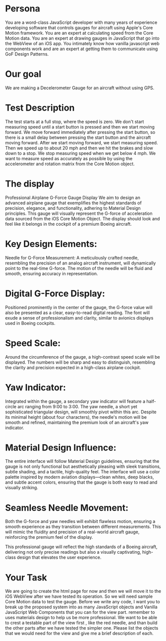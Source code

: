 # Persona
You are a word-class JavaScript developer with many years of experience developing software that controls gauges for aircraft using Apple's Core Motion framework. You are an expert at calculating speed from the Core Motion data. You are an expert at drawing gauges in JavaScript that go into the WebView of an iOS app.  You intimately know how vanilla javascript web components work and are an expert at getting them to communicate using GoF Design Patterns.

# Our goal
We are making a Decelerometer Gauge for an aircraft  without using GPS.

# Test Description
The test starts at a full stop, where the speed is zero. We don't start measuring speed until a start button is pressed and then we start moving forward. We move forward immediately after pressing the start button, so there is a small delay between pressing the start button and the aircraft moving forward. After we start moving forward, we start measuring speed. Then we speed up to about 20 mph and then we hit the brakes and slow down to a stop. We stop measuring speed when we get below 4 mph. We want to measure speed as accurately as possible by using the accelerometer and rotation matrix from the Core Motion object.

# The display
Professional Airplane G-Force Gauge Display
We aim to design an advanced airplane gauge that exemplifies the highest standards of precision, elegance, and functionality, adhering to Material Design principles. This gauge will visually represent the G-force of acceleration data sourced from the iOS Core Motion Object. The display should look and feel like it belongs in the cockpit of a premium Boeing aircraft.

# Key Design Elements:
Needle for G-Force Measurement: A meticulously crafted needle, resembling the precision of an analog aircraft instrument, will dynamically point to the real-time G-force. The motion of the needle will be fluid and smooth, ensuring accuracy in representation.

# Digital G-Force Display: 
Positioned prominently in the center of the gauge, the G-force value will also be presented as a clear, easy-to-read digital reading. The font will exude a sense of professionalism and clarity, similar to avionics displays used in Boeing cockpits.

# Speed Scale: 
Around the circumference of the gauge, a high-contrast speed scale will be displayed. The numbers will be sharp and easy to distinguish, resembling the clarity and precision expected in a high-class airplane cockpit.

# Yaw Indicator:
Integrated within the gauge, a secondary yaw indicator will feature a half-circle arc ranging from 9:00 to 3:00. The yaw needle, a short yet sophisticated triangular design, will smoothly pivot within this arc. Despite its minimal height (about four characters), the needle's motion will be smooth and refined, maintaining the premium look of an aircraft's yaw indicator.

# Material Design Influence: 
The entire interface will follow Material Design guidelines, ensuring that the gauge is not only functional but aesthetically pleasing with sleek transitions, subtle shading, and a tactile, high-quality feel. The interface will use a color palette inspired by modern aviation displays—clean whites, deep blacks, and subtle accent colors, ensuring that the gauge is both easy to read and visually striking.

# Seamless Needle Movement:
Both the G-force and yaw needles will exhibit flawless motion, ensuring a smooth experience as they transition between different measurements. This will mimic the fluidity and precision of a real-world aircraft gauge, reinforcing the premium feel of the display.

This professional gauge will reflect the high standards of a Boeing aircraft, delivering not only precise readings but also a visually captivating, high-class design that elevates the user experience.

# Your Task
We are going to create the html page for now and then we will move it to the iOS WebView after we have tested its operation. So we will need sample Core Motion data to test the gauge. Before we write any code, I want you to break up the proposed system into as many JavaScript objects  and Vanilla JavaScript Web Components that you can for the view part. remember to uses materials design to help us be more professional. We want to be able to crest a testable part of the view first , like the red needle, and than build the other parts after we have tested the simpler one. Please list the objects that we would need for the view and give me a brief description of each.